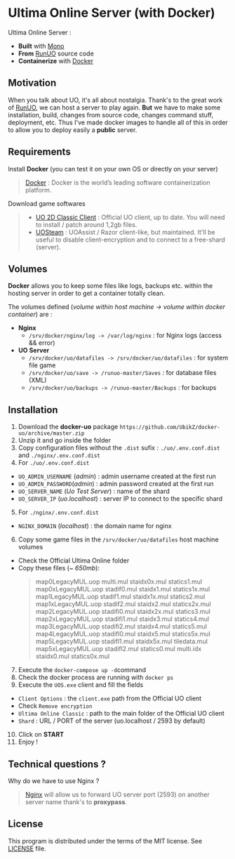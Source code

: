 # Ultima Online Server (with Docker)

Ultima Online Server :
- **Built** with [Mono](http://www.mono-project.com/)
- **From** [RunUO](https://github.com/runuo/runuo) source code
- **Containerize** with [Docker](https://www.docker.com/)

## Motivation

When you talk about UO, it's all about nostalgia.
Thank's to the great work of [RunUO](https://github.com/runuo/runuo), we can host a server to play again.
**But** we have to make some installation, build, changes from source code, changes command stuff, deployment, etc.
Thus I've made docker images to handle all of this in order to allow you to deploy easily a **public** server.

## Requirements

Install **Docker** (you can test it on your own OS or directly on your server)

> [Docker](https://www.docker.com/) : Docker is the world’s leading software containerization platform.

Download game softwares

> - [UO 2D Classic Client](http://web.cdn.eamythic.com/us/uo/installers/20120309/UOClassicSetup_7_0_24_0.exe) : Official UO client, up to date. You will need to install / patch around 1,2gb files.
> - [UOSteam](http://uos-update.github.io/UOS_Latest.exe) : UOAssist / Razor client-like, but maintained. It'll be useful to disable client-encryption and to connect to a free-shard (server).

## Volumes

**Docker** allows you to keep some files like logs, backups etc. within the hosting server in order to get a container totally clean.

The volumes defined (*volume within host machine -> volume within docker container*) are :
- **Nginx**
  * ```/srv/docker/nginx/log -> /var/log/nginx``` : for Nginx logs (access && error)
- **UO Server**
  * ```/srv/docker/uo/datafiles -> /srv/docker/uo/datafiles``` : for system file game
  * ```/srv/docker/uo/save -> /runuo-master/Saves``` : for database files (XML)
  * ```/srv/docker/uo/backups -> /runuo-master/Backups``` : for backups

## Installation

1. Download the **docker-uo** package ```https://github.com/UbikZ/docker-uo/archive/master.zip```
2. Unzip it and go inside the folder
3. Copy configuration files without the ```.dist``` sufix : ```./uo/.env.conf.dist``` and ```./nginx/.env.conf.dist```
4. For ```./uo/.env.conf.dist```
  * ```UO_ADMIN_USERNAME``` (*admin*) : admin username created at the first run
  * ```UO_ADMIN_PASSWORD```(*admin*) : admin password created at the first run
  * ```UO_SERVER_NAME``` (*Uo Test Server*) : name of the shard
  * ```UO_SERVER_IP``` (*uo.localhost*) : server IP to connect to the specific shard
5. For ```./nginx/.env.conf.dist```
  * ```NGINX_DOMAIN``` (*localhost*) : the domain name for nginx
6. Copy some game files in the ```/srv/docker/uo/datafiles``` host machine volumes
  * Check the Official Ultima Online folder
  * Copy these files (*~ 650mb*):
    > map0LegacyMUL.uop multi.mul staidx0x.mul statics1.mul map0xLegacyMUL.uop stadif0.mul staidx1.mul statics1x.mul map1LegacyMUL.uop stadif1.mul staidx1x.mul statics2.mul map1xLegacyMUL.uop stadif2.mul staidx2.mul statics2x.mul map2LegacyMUL.uop stadifi0.mul staidx2x.mul statics3.mul map2xLegacyMUL.uop stadifi1.mul staidx3.mul statics4.mul map3LegacyMUL.uop stadifi2.mul staidx4.mul statics5.mul map4LegacyMUL.uop stadifl0.mul staidx5.mul statics5x.mul map5LegacyMUL.uop stadifl1.mul staidx5x.mul tiledata.mul map5xLegacyMUL.uop stadifl2.mul statics0.mul multi.idx staidx0.mul statics0x.mul

7. Execute the ```docker-compose up -d```command
8. Check the docker process are running with ```docker ps```
9. Execute the ```UOS.exe``` client and fill the fields
  * ```Client Options``` : the ```client.exe``` path from the Official UO client
  * Check ```Remove encryption```
  * ```Ultima Online Classic``` : path to the main folder of the Official UO client
  * ```Shard``` : URL / PORT of the server (uo.localhost / 2593 by default)
10. Click on **START**
11. Enjoy !

## Technical questions ?

Why do we have to use Nginx ?

> [Nginx](https://www.nginx.com/) will allow us to forward UO server port (2593) on another server name thank's to **proxypass**.

## License

This program is distributed under the terms of the MIT license. See [LICENSE](https://github.com/UbikZ/docker-uo/blob/master/LICENSE) file.
